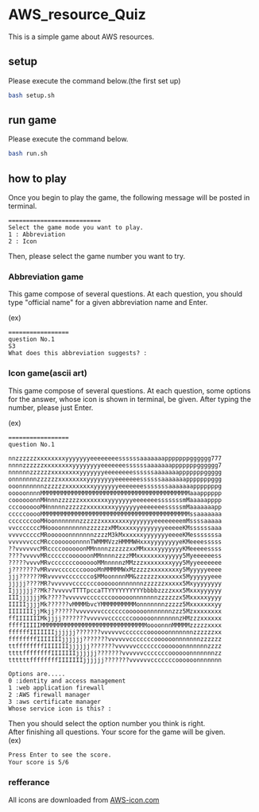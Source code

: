 # AWS_resource_Quiz
This is a simple game about AWS resources.

## setup
Please execute the command below.(the first set up)

```bash
bash setup.sh
```

## run game
Please execute the command below.

```bash
bash run.sh
```

## how to play
Once you begin to play the game, the following message will be posted in terminal.
```terminal
==========================
Select the game mode you want to play.
1 : Abbreviation
2 : Icon

```

Then, please select the game number you want to try.

### Abbreviation game
This game compose of several questions.
At each question, you should type "official name" for a given abbreviation name and Enter.

(ex)
```terminal
=================
question No.1
S3
What does this abbreviation suggests? :  
```
### Icon game(ascii art)

This game compose of several questions.
At each question, some options for the answer, whose icon is shown in terminal, be given.
After typing the number, please just Enter.

(ex)  
```terminal
=================
question No.1
 
nnzzzzzzxxxxxxxxyyyyyyyeeeeeeeessssssaaaaaaapppppppgggggg777
nnnnzzzzzzxxxxxxxxyyyyyyyyeeeeeeessssssaaaaaaapppppppgggggg7
nnnnnnzzzzzzxxxxxxxxyyyyyyyeeeeeeeessssssaaaaaaapppppppggggg
onnnnnnnzzzzzzxxxxxxxxyyyyyyyyeeeeeeessssssaaaaaaapppppppggg
ooonnnnnnnzzzzzzxxxxxxxxyyyyyyyeeeeeeesssssssaaaaaaapppppppg
ooooonnnnMMMMMMMMMMMMMMMMMMMMMMMMMMMMMMMMMMMMMMMMMMaaapppppp
coooooonnMHnnnzzzzzzxxxxxxxxyyyyyyyeeeeeeesssssssmMaaaaapppp
cccooooooMHnnnnnzzzzzzxxxxxxxxyyyyyyyeeeeeeesssssmMaaaaaaapp
cccccooooMMMMMMMMMMMMMMMMMMMMMMMMMMMMMMMMMMMMMMMMMMssaaaaaaa
cccccccooMHoonnnnnnnzzzzzzxxxxxxxxyyyyyyyeeeeeeeemMssssaaaaa
vvcccccccMHoooonnnnnnnzzzzzzxMMxxxxxyyyyyyyyeeeeeKMssssssaaa
vvvvcccccMRoooooonnnnnnnzzzzM3kMxxxxxxyyyyyyyeeeeKMesssssssa
vvvvvvcccMRccoooooonnnnTWMMMVzzHMMMWHxxxyyyyyyyyeKMeeeesssss
??vvvvvvcMRccccoooooonMMnnnnzzzzzzxxMMxxxxyyyyyyyKMeeeeessss
????vvvvvMRccccccoooooonMMnnnnzzzzMMxxxxxxxxyyyyy5Myeeeeeess
?????vvvvMRvcccccccooooooMMnnnnnzMMzzzxxxxxxxxyyy5Myyeeeeeee
j???????vMRvvvcccccccooooMnMMMMMWxMzzzzzxxxxxxxxy5Myyyyyeeee
jjj??????MRvvvvvccccccco$MMoonnnnMM&zzzzzzxxxxxxx5Myyyyyyeee
jjjjj????MR?vvvvvvcccccccoooooonnnnnnnzzzzzzxxxxx5Mxyyyyyyyy
Ijjjjjj??Mk??vvvvvTTTTpccaTTYYYYYYYYYYbbbbzzzzxxx5Mxxxyyyyyy
IIIjjjjjjMk?????vvvvvvcccccccoooooonnnnnnnzzzzzzx5Mxxxxxyyyy
IIIIIjjjjMk??????vMMMMbvcYMMMMMMMMMMonnnnnnnzzzzz5Mxxxxxxxyy
IIIIIIIjjMkjj??????vvvvvvvcccccccoooooonnnnnnnzzz5Mzxxxxxxxx
ffIIIIIIIMkjjjj???????vvvvvvcccccccoooooonnnnnnnzHMzzzxxxxxx
ffffIIIIIMMMMMMMMMMMMMMMMMMMMMMMMMMMMMMoooonnnMMMMMzzzzzxxxx
ffffffIIIIIIIjjjjjj???????vvvvvvcccccccoooooonnnnnnnzzzzzzxx
ffffffffIIIIIIIjjjjjj???????vvvvvvcccccccoooooonnnnnnnzzzzzz
ttffffffffIIIIIIIjjjjjj???????vvvvvvcccccccoooooonnnnnnnzzzz
ttttffffffffIIIIIIIjjjjjj???????vvvvvvcccccccoooooonnnnnnnzz
ttttttffffffffIIIIIIIjjjjjj???????vvvvvvcccccccoooooonnnnnnn
 
Options are.....
0 :identity and access management
1 :web application firewall
2 :AWS firewall manager
3 :aws certificate manager
Whose service icon is this? : 
```

Then you should select the option number you think is right.  
After finishing all questions. Your score for the game will be given.  
(ex)
```bash
Press Enter to see the score.
Your score is 5/6
```  
### refferance
All icons are downloaded from [AWS-icon.com](https://aws-icons.com/)